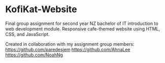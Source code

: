 # KofiKat-Website
Final group assignment for second year NZ bachelor of IT introduction to web development module. Responsive cafe-themed website using HTML, CSS, and JavaScript.

Created in collaboration with my assignment group members:
https://github.com/paredesjem
https://github.com/AhnaLee
https://github.com/NoahNg
